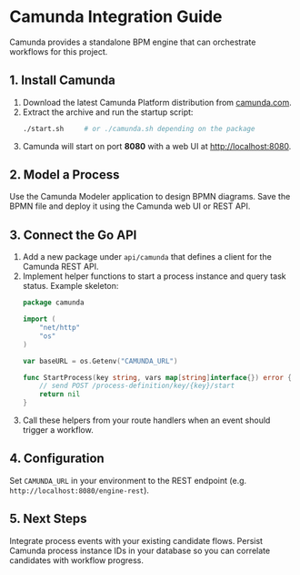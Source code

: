 # Camunda Integration Guide

Camunda provides a standalone BPM engine that can orchestrate workflows for this project.

## 1. Install Camunda

1. Download the latest Camunda Platform distribution from [camunda.com](https://camunda.com/download/).
2. Extract the archive and run the startup script:
   ```bash
   ./start.sh     # or ./camunda.sh depending on the package
   ```
3. Camunda will start on port **8080** with a web UI at [http://localhost:8080](http://localhost:8080).

## 2. Model a Process

Use the Camunda Modeler application to design BPMN diagrams. Save the BPMN file and deploy it using the Camunda web UI or REST API.

## 3. Connect the Go API

1. Add a new package under `api/camunda` that defines a client for the Camunda REST API.
2. Implement helper functions to start a process instance and query task status. Example skeleton:
   ```go
   package camunda

   import (
       "net/http"
       "os"
   )

   var baseURL = os.Getenv("CAMUNDA_URL")

   func StartProcess(key string, vars map[string]interface{}) error {
       // send POST /process-definition/key/{key}/start
       return nil
   }
   ```
3. Call these helpers from your route handlers when an event should trigger a workflow.

## 4. Configuration

Set `CAMUNDA_URL` in your environment to the REST endpoint (e.g. `http://localhost:8080/engine-rest`).

## 5. Next Steps

Integrate process events with your existing candidate flows. Persist Camunda process instance IDs in your database so you can correlate candidates with workflow progress.
